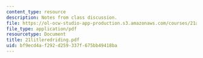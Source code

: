 ```yaml
---
content_type: resource
description: Notes from class discussion.
file: https://ol-ocw-studio-app-production.s3.amazonaws.com/courses/21a-212-myth-ritual-and-symbolism-spring-2004/bf9ecd4af292d259337f675bb49418ba_21litleredriding.pdf
file_type: application/pdf
resourcetype: Document
title: 21litleredriding.pdf
uid: bf9ecd4a-f292-d259-337f-675bb49418ba
---
```

